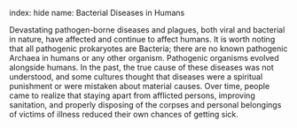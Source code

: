 index: hide
name: Bacterial Diseases in Humans

Devastating pathogen-borne diseases and plagues, both viral and bacterial in nature, have affected and continue to affect humans. It is worth noting that all pathogenic prokaryotes are Bacteria; there are no known pathogenic Archaea in humans or any other organism. Pathogenic organisms evolved alongside humans. In the past, the true cause of these diseases was not understood, and some cultures thought that diseases were a spiritual punishment or were mistaken about material causes. Over time, people came to realize that staying apart from afflicted persons, improving sanitation, and properly disposing of the corpses and personal belongings of victims of illness reduced their own chances of getting sick.
